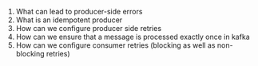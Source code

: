 1. What can lead to producer-side errors
2. What is an idempotent producer
3. How can we configure producer side retries 
4. How can we ensure that a message is processed exactly once in kafka 
5. How can we configure consumer retries (blocking as well as non-blocking retries)

